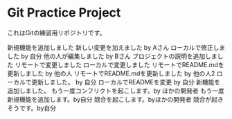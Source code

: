 # Git Practice Project
これはGitの練習用リポジトリです。

新規機能を追加しました
新しい変更を加えました by Aさん
ローカルで修正しました by 自分
他の人が編集しました by Bさん
プロジェクトの説明を追加しました
リモートで変更しました
ローカルで変更しました
リモートでREADME.mdを更新しました by 他の人
リモートでREADME.mdを更新しました by 他の人2
ローカルで更新しました。 by 自分
ローカルでREADMEを変更 by 自分
新機能を追加しました。
もう一度コンフリクトを起こします。by ほかの開発者
もう一度新規機能を追加します。by自分
競合を起こします。byほかの開発者
競合が起きそうです。by自分